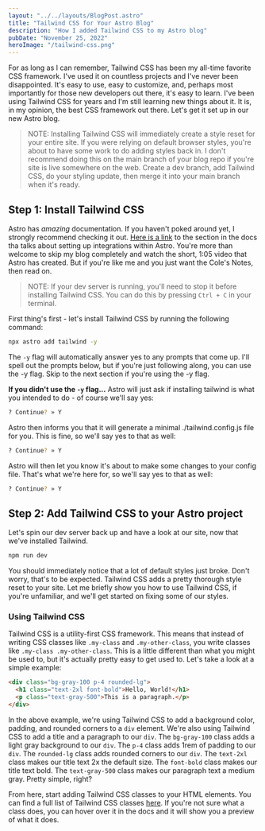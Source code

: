 ```yaml
---
layout: "../../layouts/BlogPost.astro"
title: "Tailwind CSS for Your Astro Blog"
description: "How I added Tailwind CSS to my Astro blog"
pubDate: "November 25, 2022"
heroImage: "/tailwind-css.png"
---
```


For as long as I can remember, Tailwind CSS has been my all-time favorite CSS framework. I've used it on countless projects and I've never been disappointed. It's easy to use, easy to customize, and, perhaps most importantly for those new developers out there, it's easy to learn. I've been using Tailwind CSS for years and I'm still learning new things about it. It is, in my opinion, the best CSS framework out there. Let's get it set up in our new Astro blog.

> NOTE: Installing Tailwind CSS will immediately create a style reset for your entire site. If you were relying on default browser styles, you're about to have some work to do adding styles back in. I don't recommend doing this on the main branch of your blog repo if you're site is live somewhere on the web. Create a dev branch, add Tailwind CSS, do your styling update, then merge it into your main branch when it's ready.

## Step 1: Install Tailwind CSS

Astro has *amazing* documentation. If you haven't poked around yet, I strongly recommend checking it out. [Here is a link](https://docs.astro.build/en/guides/integrations-guide/tailwind/) to the section in the docs tha talks about setting up integrations within Astro. You're more than welcome to skip my blog completely and watch the short, 1:05 video that Astro has created. But if you're like me and you just want the Cole's Notes, then read on.

> NOTE: If your dev server is running, you'll need to stop it before installing Tailwind CSS. You can do this by pressing `Ctrl + C` in your terminal.

First thing's first - let's install Tailwind CSS by running the following command:

```bash
npx astro add tailwind -y
```

The `-y` flag will automatically answer yes to any prompts that come up. I'll spell out the prompts below, but if you're just following along, you can use the -y flag. Skip to the next section if you're using the -y flag.

**If you didn't use the `-y` flag...** Astro will just ask if installing tailwind is what you intended to do - of course we'll say yes:

```bash
? Continue? » Y
```

Astro then informs you that it will generate a minimal ./tailwind.config.js file for you. This is fine, so we'll say yes to that as well:

```bash
? Continue? » Y
```

Astro will then let you know it's about to make some changes to your config file. That's what we're here for, so we'll say yes to that as well:

```bash
? Continue? » Y
```

## Step 2: Add Tailwind CSS to your Astro project

Let's spin our dev server back up and have a look at our site, now that we've installed Tailwind.

```bash
npm run dev
```

You should immediately notice that a lot of default styles just broke. Don't worry, that's to be expected. Tailwind CSS adds a pretty thorough style reset to your site. Let me briefly show you how to use Tailwind CSS, if you're unfamiliar, and we'll get started on fixing some of our styles.

### Using Tailwind CSS

Tailwind CSS is a utility-first CSS framework. This means that instead of writing CSS classes like `.my-class` and `.my-other-class`, you write classes like `.my-class .my-other-class`. This is a little different than what you might be used to, but it's actually pretty easy to get used to. Let's take a look at a simple example:

```html
<div class="bg-gray-100 p-4 rounded-lg">
  <h1 class="text-2xl font-bold">Hello, World!</h1>
  <p class="text-gray-500">This is a paragraph.</p>
</div>
```

In the above example, we're using Tailwind CSS to add a background color, padding, and rounded corners to a `div` element. We're also using Tailwind CSS to add a title and a paragraph to our `div`. The `bg-gray-100` class adds a light gray background to our `div`. The `p-4` class adds 1rem of padding to our `div`. The `rounded-lg` class adds rounded corners to our `div`. The `text-2xl` class makes our title text 2x the default size. The `font-bold` class makes our title text bold. The `text-gray-500` class makes our paragraph text a medium gray. Pretty simple, right?

From here, start adding Tailwind CSS classes to your HTML elements. You can find a full list of Tailwind CSS classes [here](https://tailwindcss.com/docs). If you're not sure what a class does, you can hover over it in the docs and it will show you a preview of what it does.